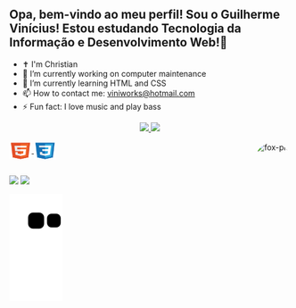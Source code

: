 ## Opa, bem-vindo ao meu perfil! Sou o Guilherme Vinícius! Estou estudando Tecnologia da Informação e Desenvolvimento Web!👋

- ✝ I'm Christian
- 🔭 I’m currently working on computer maintenance
- 🌱 I’m currently learning HTML and CSS
- 📫 How to contact me: viniworks@hotmail.com
- ⚡ Fun fact: I love music and play bass

<div align="center">
  <a href="https://github.com/guiviniciuss">
  <img height="180em" src="https://github-readme-stats.vercel.app/api?username=guiviniciuss&show_icons=true&theme=kacho_ga&include_all_commits=true&count_private=true"/>
  <img height="180em" src="https://github-readme-stats.vercel.app/api/top-langs/?username=guiviniciuss&layout=compact&langs_count=7&theme=kacho_ga"/>
</div>
<div style="display: inline_block"><br>
  <img align="center" alt="gui-HTML" height="30" width="40" src="https://raw.githubusercontent.com/devicons/devicon/master/icons/html5/html5-original.svg">
  <img align="center" alt="gui-CSS" height="30" width="40" src="https://raw.githubusercontent.com/devicons/devicon/master/icons/css3/css3-original.svg">
  <img align="right" alt="fox-pic" height="150" style="border-radius:50px;" src="https://i.gifer.com/OpH4.gif">
  
</div>
  
  ##
  
<div>
  <a href="https://instagram.com/guivinicius__" target="_blank"><img src="https://img.shields.io/badge/-Instagram-%23E4405F?style=for-the-badge&logo=instagram&logoColor=white" target="_blank"></a>
  <a href="https://www.linkedin.com/in/rafaella-ballerini-45875016a" target="_blank"><img src="https://img.shields.io/badge/-LinkedIn-%230077B5?style=for-the-badge&logo=linkedin&logoColor=white" target="_blank"></a>
  
  ![Snake animation](https://github.com/guiviniciuss/guiviniciuss/blob/output/github-contribution-grid-snake.svg)
  
</div>
